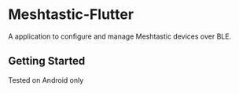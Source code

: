 # Meshtastic-Flutter

A application to configure and manage Meshtastic devices over BLE.

## Getting Started

Tested on Android only
